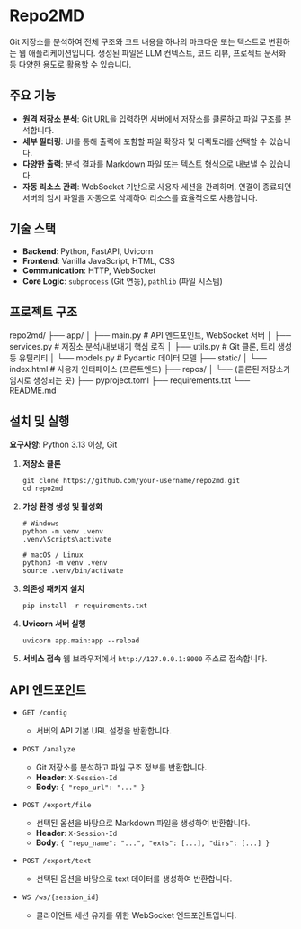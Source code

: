 # Repo2MD

Git 저장소를 분석하여 전체 구조와 코드 내용을 하나의 마크다운 또는 텍스트로 변환하는 웹 애플리케이션입니다. 생성된 파일은 LLM 컨텍스트, 코드 리뷰, 프로젝트 문서화 등 다양한 용도로 활용할 수 있습니다.

## 주요 기능

- **원격 저장소 분석**: Git URL을 입력하면 서버에서 저장소를 클론하고 파일 구조를 분석합니다.
- **세부 필터링**: UI를 통해 출력에 포함할 파일 확장자 및 디렉토리를 선택할 수 있습니다.
- **다양한 출력**: 분석 결과를 Markdown 파일 또는 텍스트 형식으로 내보낼 수 있습니다.
- **자동 리소스 관리**: WebSocket 기반으로 사용자 세션을 관리하며, 연결이 종료되면 서버의 임시 파일을 자동으로 삭제하여 리소스를 효율적으로 사용합니다.

## 기술 스택

- **Backend**: Python, FastAPI, Uvicorn
- **Frontend**: Vanilla JavaScript, HTML, CSS
- **Communication**: HTTP, WebSocket
- **Core Logic**: `subprocess` (Git 연동), `pathlib` (파일 시스템)

## 프로젝트 구조

repo2md/
├── app/
│ ├── main.py # API 엔드포인트, WebSocket 서버
│ ├── services.py # 저장소 분석/내보내기 핵심 로직
│ ├── utils.py # Git 클론, 트리 생성 등 유틸리티
│ └── models.py # Pydantic 데이터 모델
├── static/
│ └── index.html # 사용자 인터페이스 (프론트엔드)
├── repos/
│ └── (클론된 저장소가 임시로 생성되는 곳)
├── pyproject.toml
├── requirements.txt
└── README.md


## 설치 및 실행

**요구사항**: Python 3.13 이상, Git

1.  **저장소 클론**
    ```
    git clone https://github.com/your-username/repo2md.git
    cd repo2md
    ```

2.  **가상 환경 생성 및 활성화**
    ```
    # Windows
    python -m venv .venv
    .venv\Scripts\activate

    # macOS / Linux
    python3 -m venv .venv
    source .venv/bin/activate
    ```

3.  **의존성 패키지 설치**
    ```
    pip install -r requirements.txt
    ```

4.  **Uvicorn 서버 실행**
    ```
    uvicorn app.main:app --reload
    ```

5.  **서비스 접속**
    웹 브라우저에서 `http://127.0.0.1:8000` 주소로 접속합니다.

## API 엔드포인트

- `GET /config`
  - 서버의 API 기본 URL 설정을 반환합니다.

- `POST /analyze`
  - Git 저장소를 분석하고 파일 구조 정보를 반환합니다.
  - **Header**: `X-Session-Id`
  - **Body**: `{ "repo_url": "..." }`

- `POST /export/file`
  - 선택된 옵션을 바탕으로 Markdown 파일을 생성하여 반환합니다.
  - **Header**: `X-Session-Id`
  - **Body**: `{ "repo_name": "...", "exts": [...], "dirs": [...] }`

- `POST /export/text`
  - 선택된 옵션을 바탕으로 text 데이터를 생성하여 반환합니다.

- `WS /ws/{session_id}`
  - 클라이언트 세션 유지를 위한 WebSocket 엔드포인트입니다.